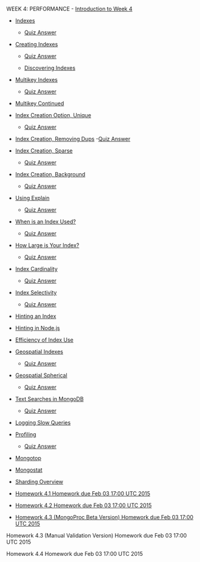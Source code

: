 WEEK 4: PERFORMANCE - [Introduction to Week
4](https://www.youtube.com/watch?v=8qBXI8ggV88)

-   [Indexes](https://www.youtube.com/watch?v=kkIAqyqYOCc)
    -   [Quiz Answer](https://www.youtube.com/watch?v=5Z6V8mJ8eS4)
-   [Creating Indexes](https://www.youtube.com/watch?v=tRqenx45UAM)
    -   [Quiz Answer](https://www.youtube.com/watch?v=h1VdrcOjFm8)

    -   [Discovering
        Indexes](https://www.youtube.com/watch?v=hH7kYu_-FXg)

-   [Multikey Indexes](https://www.youtube.com/watch?v=8DqRASZGu9k)
    -   [Quiz Answer](https://www.youtube.com/watch?v=CeE6hZ90Uzk)
-   [Multikey Continued](https://www.youtube.com/watch?v=mPSGG2p33RQ)

-   [Index Creation Option,
    Unique](https://www.youtube.com/watch?v=99-5N213g0w#t=22)
    -   [Quiz
        Answer](https://university.mongodb.com/courses/10gen/M101JS/2015_January/courseware/Week_4_Performance/52aa2014e2d4232c54a18a8b/)
-   [Index Creation, Removing
    Dups](https://www.youtube.com/watch?v=s6KZsAhSUO4) -[Quiz
    Answer](https://www.youtube.com/watch?v=s46y1rJAvVs)

-   [Index Creation,
    Sparse](https://www.youtube.com/watch?v=Gi4uZXLh0Ks)
    -   [Quiz Answer](https://www.youtube.com/watch?v=CHh9JRMdTb8)
-   [Index Creation,
    Background](https://www.youtube.com/watch?v=28wCvoXmY7A)
    -   [Quiz Answer](https://www.youtube.com/watch?v=aNSHjG_LnSc)
-   [Using Explain](https://www.youtube.com/watch?v=r5YeICVzDjQ)
    -   [Quiz Answer](https://www.youtube.com/watch?v=r5YeICVzDjQ)
-   [When is an Index
    Used?](https://www.youtube.com/watch?v=Lwms58Y_3Jc)
    -   [Quiz Answer](https://www.youtube.com/watch?v=imHqsvqx-GA)
-   [How Large is Your
    Index?](https://www.youtube.com/watch?v=oywrqWNY46s)
    -   [Quiz Answer](https://www.youtube.com/watch?v=mXHUIghDkFw)
-   [Index
    Cardinality](https://www.youtube.com/watch?v=xiujksUfzUA#t=22)
    -   [Quiz
        Answer](https://university.mongodb.com/courses/10gen/M101JS/2015_January/courseware/Week_4_Performance/52aa284be2d4232c54a18aa7/)
-   [Index Selectivity](https://www.youtube.com/watch?v=On8HHR1agsI)
    -   [Quiz Answer](https://www.youtube.com/watch?v=BT95omWR2nw)
-   [Hinting an Index](https://www.youtube.com/watch?v=UWpBNV378pE)

-   [Hinting in Node.js](https://www.youtube.com/watch?v=jWdTufrooYo)

-   [Efficiency of Index
    Use](https://www.youtube.com/watch?v=1sADN-NKwhY)

-   [Geospatial
    Indexes](https://www.youtube.com/watch?v=UKUDYqNVL6I#t=20)
    -   [Quiz Answer](https://www.youtube.com/watch?v=hVLa0H7Oe98)
-   [Geospatial Spherical](https://www.youtube.com/watch?v=pULU4DVsUWQ)
    -   [Quiz Answer](https://www.youtube.com/watch?v=YtRnCyKS1VE)
-   [Text Searches in
    MongoDB](https://www.youtube.com/watch?v=l_2kwrIlZ_g)
    -   [Quiz Answer](https://www.youtube.com/watch?v=7OK0e1gftjg)
-   [Logging Slow Queries](https://www.youtube.com/watch?v=aWuvC-O7Qkk)

-   [Profiling](https://www.youtube.com/watch?v=pN1Yhrup9-I)
    -   [Quiz Answer](https://www.youtube.com/watch?v=A4x4kE02pSc)
-   [Mongotop](https://www.youtube.com/watch?v=D9YLXgy7NYo)

-   [Mongostat](https://www.youtube.com/watch?v=eLWQO_AJmrI)

-   [Sharding Overview](https://www.youtube.com/watch?v=BDxT-VZdYqc)

-   [Homework 4.1 Homework due Feb 03 17:00 UTC
    2015](https://www.youtube.com/watch?v=0tpXSPgYk4I)

-   [Homework 4.2 Homework due Feb 03 17:00 UTC
    2015](https://www.youtube.com/watch?v=Zz8TerE95Ss)

-   [Homework 4.3 (MongoProc Beta Version) Homework due Feb 03 17:00 UTC
    2015]()

Homework 4.3 (Manual Validation Version) Homework due Feb 03 17:00 UTC
2015

Homework 4.4 Homework due Feb 03 17:00 UTC 2015
